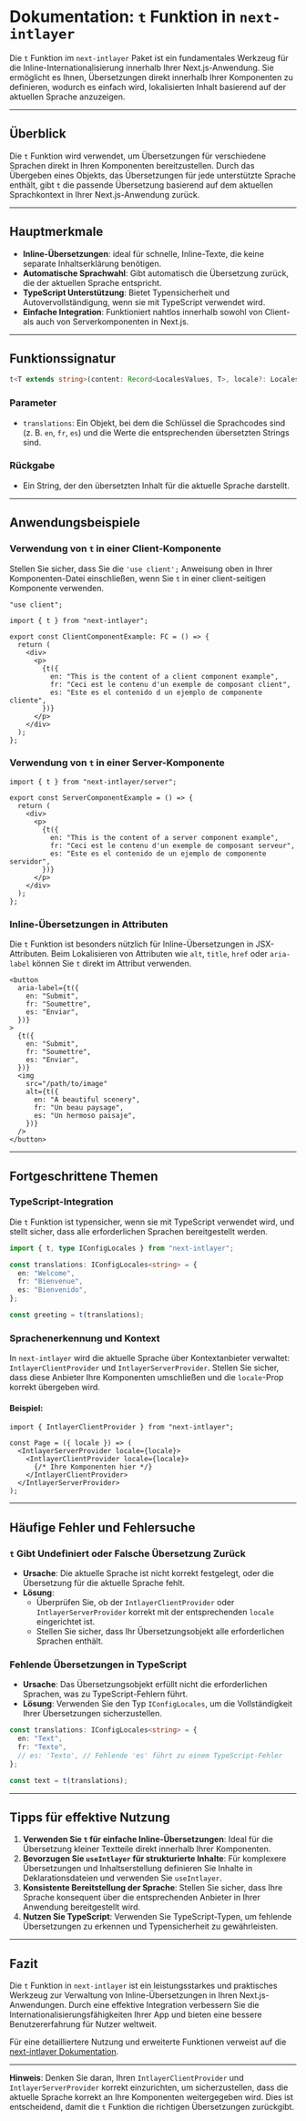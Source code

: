 # Dokumentation: `t` Funktion in `next-intlayer`

Die `t` Funktion im `next-intlayer` Paket ist ein fundamentales Werkzeug für die Inline-Internationalisierung innerhalb Ihrer Next.js-Anwendung. Sie ermöglicht es Ihnen, Übersetzungen direkt innerhalb Ihrer Komponenten zu definieren, wodurch es einfach wird, lokalisierten Inhalt basierend auf der aktuellen Sprache anzuzeigen.

---

## Überblick

Die `t` Funktion wird verwendet, um Übersetzungen für verschiedene Sprachen direkt in Ihren Komponenten bereitzustellen. Durch das Übergeben eines Objekts, das Übersetzungen für jede unterstützte Sprache enthält, gibt `t` die passende Übersetzung basierend auf dem aktuellen Sprachkontext in Ihrer Next.js-Anwendung zurück.

---

## Hauptmerkmale

- **Inline-Übersetzungen**: ideal für schnelle, Inline-Texte, die keine separate Inhaltserklärung benötigen.
- **Automatische Sprachwahl**: Gibt automatisch die Übersetzung zurück, die der aktuellen Sprache entspricht.
- **TypeScript Unterstützung**: Bietet Typensicherheit und Autovervollständigung, wenn sie mit TypeScript verwendet wird.
- **Einfache Integration**: Funktioniert nahtlos innerhalb sowohl von Client- als auch von Serverkomponenten in Next.js.

---

## Funktionssignatur

```typescript
t<T extends string>(content: Record<LocalesValues, T>, locale?: Locales): string
```

### Parameter

- `translations`: Ein Objekt, bei dem die Schlüssel die Sprachcodes sind (z. B. `en`, `fr`, `es`) und die Werte die entsprechenden übersetzten Strings sind.

### Rückgabe

- Ein String, der den übersetzten Inhalt für die aktuelle Sprache darstellt.

---

## Anwendungsbeispiele

### Verwendung von `t` in einer Client-Komponente

Stellen Sie sicher, dass Sie die `'use client';` Anweisung oben in Ihrer Komponenten-Datei einschließen, wenn Sie `t` in einer client-seitigen Komponente verwenden.

```tsx
"use client";

import { t } from "next-intlayer";

export const ClientComponentExample: FC = () => {
  return (
    <div>
      <p>
        {t({
          en: "This is the content of a client component example",
          fr: "Ceci est le contenu d'un exemple de composant client",
          es: "Este es el contenido d un ejemplo de componente cliente",
        })}
      </p>
    </div>
  );
};
```

### Verwendung von `t` in einer Server-Komponente

```tsx
import { t } from "next-intlayer/server";

export const ServerComponentExample = () => {
  return (
    <div>
      <p>
        {t({
          en: "This is the content of a server component example",
          fr: "Ceci est le contenu d'un exemple de composant serveur",
          es: "Este es el contenido de un ejemplo de componente servidor",
        })}
      </p>
    </div>
  );
};
```

### Inline-Übersetzungen in Attributen

Die `t` Funktion ist besonders nützlich für Inline-Übersetzungen in JSX-Attributen.
Beim Lokalisieren von Attributen wie `alt`, `title`, `href` oder `aria-label` können Sie `t` direkt im Attribut verwenden.

```tsx
<button
  aria-label={t({
    en: "Submit",
    fr: "Soumettre",
    es: "Enviar",
  })}
>
  {t({
    en: "Submit",
    fr: "Soumettre",
    es: "Enviar",
  })}
  <img
    src="/path/to/image"
    alt={t({
      en: "A beautiful scenery",
      fr: "Un beau paysage",
      es: "Un hermoso paisaje",
    })}
  />
</button>
```

---

## Fortgeschrittene Themen

### TypeScript-Integration

Die `t` Funktion ist typensicher, wenn sie mit TypeScript verwendet wird, und stellt sicher, dass alle erforderlichen Sprachen bereitgestellt werden.

```typescript
import { t, type IConfigLocales } from "next-intlayer";

const translations: IConfigLocales<string> = {
  en: "Welcome",
  fr: "Bienvenue",
  es: "Bienvenido",
};

const greeting = t(translations);
```

### Sprachenerkennung und Kontext

In `next-intlayer` wird die aktuelle Sprache über Kontextanbieter verwaltet: `IntlayerClientProvider` und `IntlayerServerProvider`. Stellen Sie sicher, dass diese Anbieter Ihre Komponenten umschließen und die `locale`-Prop korrekt übergeben wird.

#### Beispiel:

```tsx
import { IntlayerClientProvider } from "next-intlayer";

const Page = ({ locale }) => (
  <IntlayerServerProvider locale={locale}>
    <IntlayerClientProvider locale={locale}>
      {/* Ihre Komponenten hier */}
    </IntlayerClientProvider>
  </IntlayerServerProvider>
);
```

---

## Häufige Fehler und Fehlersuche

### `t` Gibt Undefiniert oder Falsche Übersetzung Zurück

- **Ursache**: Die aktuelle Sprache ist nicht korrekt festgelegt, oder die Übersetzung für die aktuelle Sprache fehlt.
- **Lösung**:
  - Überprüfen Sie, ob der `IntlayerClientProvider` oder `IntlayerServerProvider` korrekt mit der entsprechenden `locale` eingerichtet ist.
  - Stellen Sie sicher, dass Ihr Übersetzungsobjekt alle erforderlichen Sprachen enthält.

### Fehlende Übersetzungen in TypeScript

- **Ursache**: Das Übersetzungsobjekt erfüllt nicht die erforderlichen Sprachen, was zu TypeScript-Fehlern führt.
- **Lösung**: Verwenden Sie den Typ `IConfigLocales`, um die Vollständigkeit Ihrer Übersetzungen sicherzustellen.

```typescript
const translations: IConfigLocales<string> = {
  en: "Text",
  fr: "Texte",
  // es: 'Texto', // Fehlende 'es' führt zu einem TypeScript-Fehler
};

const text = t(translations);
```

---

## Tipps für effektive Nutzung

1. **Verwenden Sie `t` für einfache Inline-Übersetzungen**: Ideal für die Übersetzung kleiner Textteile direkt innerhalb Ihrer Komponenten.
2. **Bevorzugen Sie `useIntlayer` für strukturierte Inhalte**: Für komplexere Übersetzungen und Inhaltserstellung definieren Sie Inhalte in Deklarationsdateien und verwenden Sie `useIntlayer`.
3. **Konsistente Bereitstellung der Sprache**: Stellen Sie sicher, dass Ihre Sprache konsequent über die entsprechenden Anbieter in Ihrer Anwendung bereitgestellt wird.
4. **Nutzen Sie TypeScript**: Verwenden Sie TypeScript-Typen, um fehlende Übersetzungen zu erkennen und Typensicherheit zu gewährleisten.

---

## Fazit

Die `t` Funktion in `next-intlayer` ist ein leistungsstarkes und praktisches Werkzeug zur Verwaltung von Inline-Übersetzungen in Ihren Next.js-Anwendungen. Durch eine effektive Integration verbessern Sie die Internationalisierungsfähigkeiten Ihrer App und bieten eine bessere Benutzererfahrung für Nutzer weltweit.

Für eine detailliertere Nutzung und erweiterte Funktionen verweist auf die [next-intlayer Dokumentation](https://github.com/aymericzip/intlayer/blob/main/docs/de/intlayer_editor.md).

---

**Hinweis**: Denken Sie daran, Ihren `IntlayerClientProvider` und `IntlayerServerProvider` korrekt einzurichten, um sicherzustellen, dass die aktuelle Sprache korrekt an Ihre Komponenten weitergegeben wird. Dies ist entscheidend, damit die `t` Funktion die richtigen Übersetzungen zurückgibt.
